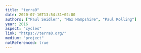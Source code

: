 ```yaml
---
title: "terra0"
date: 2020-07-16T13:54:31+02:00
authors: ["Paul Seidler", "Max Hampshire", "Paul Kolling"]
year: 2016
aspect: "cycles"
link: "https://terra0.org/"
medium: "project"
notReferenced: true
---
```

